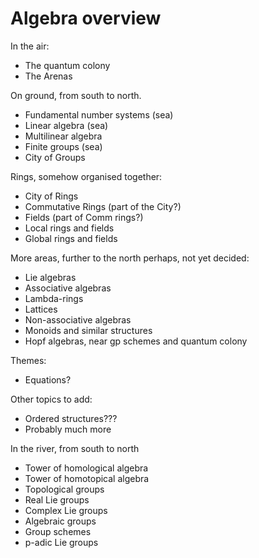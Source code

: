 # Algebra overview


In the air:
- The quantum colony
- The Arenas

On ground, from south to north.
- Fundamental number systems (sea)
- Linear algebra (sea)
- Multilinear algebra
- Finite groups (sea)
- City of Groups

Rings, somehow organised together:
- City of Rings
- Commutative Rings (part of the City?)
- Fields (part of Comm rings?)
- Local rings and fields
- Global rings and fields

More areas, further to the north perhaps, not yet decided:
- Lie algebras
- Associative algebras
- Lambda-rings
- Lattices
- Non-associative algebras
- Monoids and similar structures
- Hopf algebras, near gp schemes and quantum colony

Themes:
- Equations?

Other topics to add:
- Ordered structures???
- Probably much more

In the river, from south to north
- Tower of homological algebra
- Tower of homotopical algebra
- Topological groups
- Real Lie groups
- Complex Lie groups
- Algebraic groups
- Group schemes
- p-adic Lie groups
